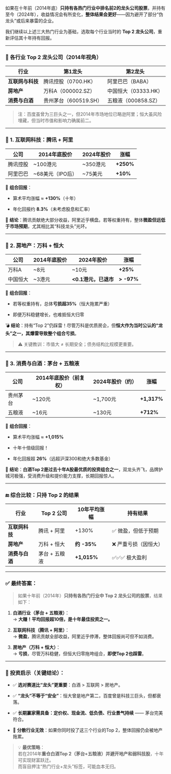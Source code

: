 如果在十年前（2014年底）**只持有各热门行业中排名前2的龙头公司股票**，并持有至今（2024年），收益情况会有所变化，**整体结果会更好**——因为避开了部分“伪龙头”或后来暴雷的企业。

我们继续以上述三大热门行业为基础，选取每个行业当时的 **Top 2 龙头公司**，重新评估其十年持有回报。

---

### 🔹 各行业 Top 2 龙头公司（2014年视角）

| 行业  | 第1龙头 | 第2龙头 |
| --- | --- | --- |
| **互联网与科技** | 腾讯控股（0700.HK） | 阿里巴巴（BABA） |
| **房地产** | 万科A（000002.SZ） | 中国恒大（03333.HK） |
| **消费与白酒** | 贵州茅台（600519.SH） | 五粮液（000858.SZ） |

> 注：百度虽曾为三巨头之一，但2014年市场地位已略逊阿里；恒大虽风险埋藏，但当时市值和影响力确属前二。

---

### 🔹 1. 互联网科技：腾讯 + 阿里

| 公司  | 2014年底股价 | 2024年股价 | 涨幅  |
| --- | --- | --- | --- |
| 腾讯控股 | ~100港元 | ~350港元 | **+250%** |
| 阿里巴巴 | ~68美元（IPO后） | ~75美元 | **+10%** |

📌 **组合回报**：

-   算术平均涨幅 ≈ **+130%**（十年）
    
-   年化回报约 **8.3%**（未考虑股息和汇率）
    

💎 **结论**：腾讯贡献绝大部分收益，阿里近乎横盘。若等权重持有，整体**微盈但远低于市场预期**，尤其相比其“科技龙头”光环。

---

### 🔹 2. 房地产：万科 + 恒大

| 公司  | 2014年底股价 | 2024年股价 | 涨幅  |
| --- | --- | --- | --- |
| 万科A | ~8元 | ~10元 | **+25%** |
| 中国恒大 | ~3港元 | **<0.1港元，已退市** | **\> -97%** |

📌 **组合回报**：

-   若等权重持有，总体**亏损超35%**（恒大拖累严重）
    
-   即便万科稳健增长，也难抵恒大归零
    

💣 **结论**：持有“Top 2”仍踩雷！尽管万科是优质房企，但**恒大作为当时公认的“龙头”之一，其爆雷导致整个组合亏损**。

> ⚠️ 关键教训：市值大 ≠ 长期安全；债务结构比规模更重要。

---

### 🔹 3. 消费与白酒：茅台 + 五粮液

| 公司  | 2014年底股价（前复权） | 2024年股价（约） | 涨幅  |
| --- | --- | --- | --- |
| 贵州茅台 | ~120元 | ~1,700元 | **+1,317%** |
| 五粮液 | ~16元 | ~130元 | **+712%** |

📌 **组合回报**：

-   算术平均涨幅 ≈ **+1,015%**
    
-   十年十倍级回报！
    
-   年化回报超 **26%**（远超沪深300和绝大多数基金）
    

💎 **结论**：**白酒Top 2是过去十年A股最优质的投资组合之一**，双龙头齐飞，品牌护城河极强，受消费升级和提价能力支撑，长期回报惊人。

---

### 🔚 综合比较：只持 Top 2 的结果

| 行业  | Top 2 公司 | 10年平均涨幅 | 持有结果 |
| --- | --- | --- | --- |
| **互联网科技** | 腾讯 + 阿里 | +130% | ✅ 微盈，但低于预期 |
| **房地产** | 万科 + 恒大 | **约 -35%** | ❌ 严重亏损（因恒大） |
| **消费与白酒** | 茅台 + 五粮液 | **+1,015%** | ✅✅✅ 极大盈利 |

---

### ✅ 最终答案：

> 如果十年前（2014年）**只持有各热门行业中 Top 2 龙头公司的股票**，结果如下：

1.  **白酒行业（茅台 + 五粮液）**：<br>→ **大赚！平均回报超10倍，是十年最佳投资之一。**
    
2.  **互联网科技（腾讯 + 阿里）**：<br>→ **微盈**，腾讯贡献全部收益，阿里近乎停滞，整体回报尚可但不如消费。
    
3.  **房地产（万科 + 恒大）**：<br>→ **亏损**，尽管万科稳健，但恒大归零拖垮组合，**即使Top 2也踩雷**。
    

---

### 📌 投资启示（关键结论）：

-   ✅ **选对赛道比“龙头”更重要**：白酒 > 互联网 > 房地产。
    
-   ✅ **“龙头”不等于“安全”**：恒大曾是地产第二，百度曾是科技三巨头，但都衰落。
    
-   ✅ **长期赢家需具备：定价权、现金流、低负债、行业景气持续** —— 茅台完美符合。
    
-   🔁 **分散行业无效**：如果你同时投了这三个行业的Top 2，整体回报仍会被地产拖累。
    

> 💡 **最优策略**：<br>若在2014年**重仓白酒Top 2（茅台+五粮液）并避开地产和弱科技股**，十年可实现财富跃迁。<br>而盲目押注“热门行业+龙头”标签，可能血本无归。